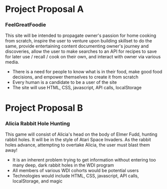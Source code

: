 # Project Proposal A

### FeelGreatFoodie

This site will be intended to propagate owner's passion for home cooking from scratch, inspire the user to venture upon building skillset to do the same, provide entertaining content documenting owner's journey and discoveries, allow the user to make searches to an API for recipes to save for later use / recall / cook on their own, and interact with owner via various media.

- There is a need for people to know what is in their food, make good food decisions, and empower themselves to create it from scratch
- Every human is a candidate to be a user of the site
- The site will use HTML, CSS, javascript, API calls, localStorage

# Project Proposal B

### Alicia Rabbit Hole Hunting

This game will consist of Alicia's head on the body of Elmer Fudd, hunting rabbit holes. It will be in the style of Atari Space Invaders. As the rabbit holes advance, attempting to overtake Alicia, the user must blast them away!

- It is an inherent problem trying to get information without entering too many deep, dark rabbit holes in the WDI program
- All members of various WDI cohorts would be potential users
- Technologies would include HTML, CSS, javascript, API calls, localStorage, and magic
